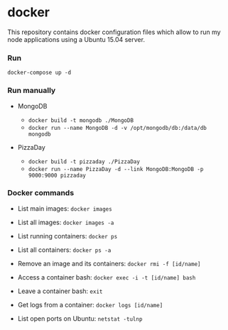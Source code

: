 # docker

This repository contains docker configuration files which allow to run my node applications using a Ubuntu 15.04 server.

### Run

`docker-compose up -d`

### Run manually

- MongoDB

  - `docker build -t mongodb ./MongoDB`
  - `docker run --name MongoDB -d -v /opt/mongodb/db:/data/db mongodb`

- PizzaDay

  - `docker build -t pizzaday ./PizzaDay`
  - `docker run --name PizzaDay -d --link MongoDB:MongoDB -p 9000:9000 pizzaday`

### Docker commands

- List main images: `docker images`

- List all images: `docker images -a`

- List running containers: `docker ps`

- List all containers: `docker ps -a`

- Remove an image and its containers: `docker rmi -f [id/name]`

- Access a container bash: `docker exec -i -t [id/name] bash`

- Leave a container bash: `exit`

- Get logs from a container: `docker logs [id/name]`

- List open ports on Ubuntu: `netstat -tulnp`